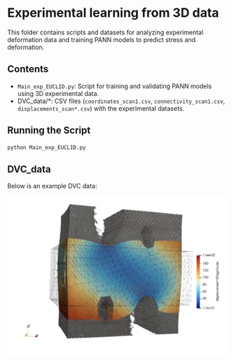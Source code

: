
# Experimental learning from 3D data

This folder contains scripts and datasets for analyzing experimental deformation data and training PANN models to predict stress and deformation.

## Contents
- `Main_exp_EUCLID.py`: Script for training and validating PANN models using 3D experimental data.
- DVC_data/*: CSV files (`coordinates_scan1.csv`, `connectivity_scan1.csv`, `displacements_scan*.csv`) with the experimental datasets.

## Running the Script
```bash
python Main_exp_EUCLID.py
```

## DVC_data

Below is an example DVC data:

![Displacement magnitude](step3.png)
